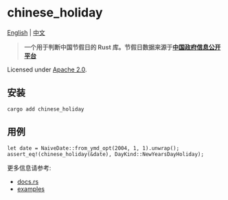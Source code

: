 # chinese_holiday

[English](README.md) | [中文](README_ZH.md)

> **一个用于判断中国节假日的 Rust 库。节假日数据来源于[中国政府信息公开平台](http://www.gov.cn/zhengce/xxgk/index.htm)**

Licensed under [Apache 2.0](LICENSE).

## 安装

```
cargo add chinese_holiday
```

## 用例

```
let date = NaiveDate::from_ymd_opt(2004, 1, 1).unwrap();
assert_eq!(chinese_holiday(&date), DayKind::NewYearsDayHoliday);
```

更多信息请参考:
- [docs.rs](https://docs.rs/chinese_holiday/latest/chinese_holiday/)
- [examples](examples/)